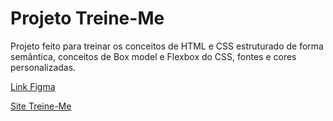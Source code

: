 # Projeto Treine-Me

Projeto feito para treinar os conceitos de HTML e CSS estruturado de forma semântica, conceitos de Box model e Flexbox do CSS, fontes e cores personalizadas.


[Link Figma](https://www.figma.com/file/RNzzStWFagrU1BrGTlyjux/Explorer---Projeto-02-(Copy)?type=design&node-id=0%3A1&mode=design&t=dadIbCW9Mhfgsxyl-1)

[Site Treine-Me](https://nikolasmarlon.github.io/projeto-treine-me/)
